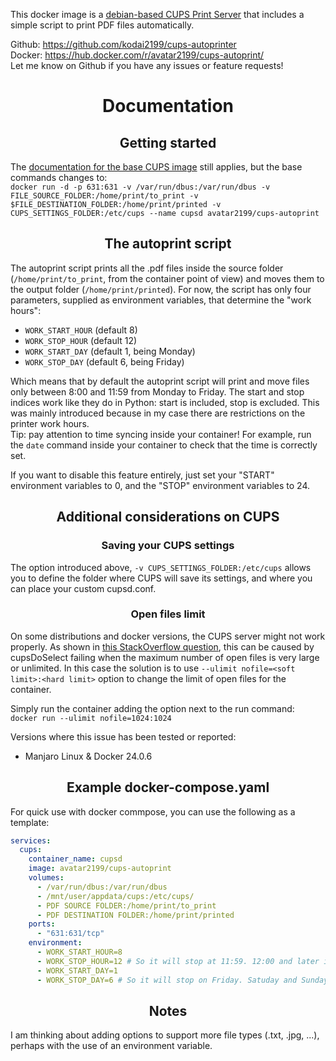 This docker image is a [debian-based CUPS Print Server](https://hub.docker.com/r/olbat/cupsd) that includes a simple script to print PDF files automatically.

Github: https://github.com/kodai2199/cups-autoprinter<br/>
Docker: https://hub.docker.com/r/avatar2199/cups-autoprint/<br/>
Let me know on Github if you have any issues or feature requests!

# <div align="center">Documentation</div>
## <div align="center">Getting started</div>
The [documentation for the base CUPS image](https://hub.docker.com/r/olbat/cupsd) still applies, but the base commands changes to:<br/>
`docker run -d -p 631:631 -v /var/run/dbus:/var/run/dbus -v FILE_SOURCE_FOLDER:/home/print/to_print -v $FILE_DESTINATION_FOLDER:/home/print/printed -v CUPS_SETTINGS_FOLDER:/etc/cups --name cupsd avatar2199/cups-autoprint`
## <div align="center">The autoprint script</div>
The autoprint script prints all the .pdf files inside the source folder (`/home/print/to_print`, from the container point of view) and moves them to the output folder (`/home/print/printed`). For now, the script has only four parameters, supplied as environment variables, that determine the "work hours":
- `WORK_START_HOUR` (default 8)
- `WORK_STOP_HOUR` (default 12)
- `WORK_START_DAY` (default 1, being Monday)
- `WORK_STOP_DAY` (default 6, being Friday)

Which means that by default the autoprint script will print and move files only between 8:00 and 11:59 from Monday to Friday. The start and stop indices work like they do in Python: start is included, stop is excluded. This was mainly introduced because in my case there are restrictions on the printer work hours.<br/>Tip: pay attention to time syncing inside your container! For example, run the `date` command inside your container to check that the time is correctly set. 

If you want to disable this feature entirely, just set your "START" environment variables to 0, and the "STOP" environment variables to 24.

## <div align="center">Additional considerations on CUPS</div>
### <div align="center">Saving your CUPS settings</div>
The option introduced above, `-v CUPS_SETTINGS_FOLDER:/etc/cups` allows you to define the folder where CUPS will save its settings, and where you can place your custom cupsd.conf.

### <div align="center">Open files limit</div>
On some distributions and docker versions, the CUPS server might not work properly. As shown in [this StackOverflow question](https://stackoverflow.com/a/75634670), this can be caused by cupsDoSelect failing when the maximum number of open files is very large or unlimited. In this case the solution is to use `--ulimit nofile=<soft limit>:<hard limit>` option to change the limit of open files for the container. 

Simply run the container adding the option next to the run command:<br/> `docker run --ulimit nofile=1024:1024 `

Versions where this issue has been tested or reported:
- Manjaro Linux & Docker 24.0.6

## <div align="center">Example docker-compose.yaml</div>
For quick use with docker commpose, you can use the following as a template:

```yaml
services:
  cups:
    container_name: cupsd
    image: avatar2199/cups-autoprint
    volumes:
      - /var/run/dbus:/var/run/dbus
      - /mnt/user/appdata/cups:/etc/cups/
      - PDF SOURCE FOLDER:/home/print/to_print
      - PDF DESTINATION FOLDER:/home/print/printed
    ports:
      - "631:631/tcp"
    environment:
      - WORK_START_HOUR=8
      - WORK_STOP_HOUR=12 # So it will stop at 11:59. 12:00 and later is excluded
      - WORK_START_DAY=1
      - WORK_STOP_DAY=6 # So it will stop on Friday. Satuday and Sunday are excluded in this way.
```

## <div align="center">Notes</div>
I am thinking about adding options to support more file types (.txt, .jpg, ...), perhaps with the use of an environment variable.
